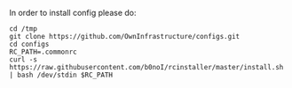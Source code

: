 In order to install config please do:

```
cd /tmp
git clone https://github.com/OwnInfrastructure/configs.git
cd configs
RC_PATH=.commonrc
curl -s https://raw.githubusercontent.com/b0noI/rcinstaller/master/install.sh | bash /dev/stdin $RC_PATH
```
